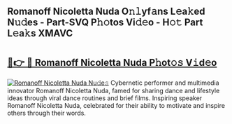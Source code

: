 ## Romanoff Nicoletta Nuda O𝚗𝚕yf𝚊ns L𝚎a𝚔ed N𝚞𝚍es - Part-SVQ P𝚑𝚘tos Vi𝚍𝚎o - H𝚘𝚝 Part L𝚎a𝚔s XMAVC

# <h2><a href="http://kf1fqq.oniu.top/?m=Romanoff+Nicoletta+Nuda">🔗👉 🔴 Romanoff Nicoletta Nuda P𝚑ot𝚘𝚜 V𝚒d𝚎o</a></h2>

[![Romanoff Nicoletta Nuda Nu𝚍e𝚜](https://i.imgur.com/0qMVB7G.gif)](http://kf1fqq.oniu.top/?m=Romanoff+Nicoletta+Nuda)
Cybernetic performer and multimedia innovator Romanoff Nicoletta Nuda, famed for sharing dance and lifestyle ideas through viral dance routines and brief films. Inspiring speaker Romanoff Nicoletta Nuda, celebrated for their ability to motivate and inspire others through their words.  
